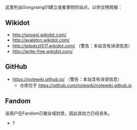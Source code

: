 这里列出Gongxiang01建立或者掌控的站点，以供文明观猴：

## Wikidot
- http://googol.wikidot.com/
- http://ayaleton.wikidot.com/
- http://jptpdxzt517.wikidot.com/ （警告：本站含有诽谤信息）
- http://write-free.wikidot.com/

## GitHub
- https://notewiki.github.io/ （警告：本站含有诽谤信息）
  - 仓库位于 https://github.com/notewiki/notewiki.github.io

## Fandom
该用户在Fandom已被全域封禁，因此其权力已经丧失。
- ?
